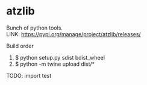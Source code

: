 # atzlib
Bunch of python tools.  
LINK: https://pypi.org/manage/project/atzlib/releases/ 

Build order
1. $ python setup.py sdist bdist_wheel
2. $ python -m twine upload dist/*

TODO: import test
